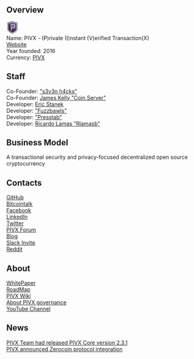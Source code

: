 ## Overview
![logo](../projects/logo/pivx.png)  
Name: PIVX - (P)rivate (I)nstant (V)erified Transaction(X)  
[Website](https://pivx.org/)  
Year founded: 2016  
Currency: [PIVX](https://coinmarketcap.com/currencies/pivx/)  
## Staff
Co-Founder: ["s3v3n h4cks"](../people/s3v3n_h4cks.md)   
Co-Founder: [James Kelly "Coin Server"](../people/james_kelly.md)  
Developer: [Eric Stanek](../people/eric_stanek.md)  
Developer: ["Fuzzbawls"](../people/fuzzbawls.md)  
Developer: ["Presstab"](../people/presstab.md)  
Developer: [Ricardo Lamas "Rlamasb"](../people/ricardo_lamas.md)  
## Business Model
A transactional security and privacy-focused decentralized open source cryptocurrency
## Contacts
[GitHub](https://github.com/PIVX-Project)  
[Bitcointalk](https://bitcointalk.org/index.php?topic=1262920)   
[Facebook](https://www.facebook.com/PIVXCrypto/)   
[LinkedIn](https://ru.linkedin.com/company/pivx)  
[Twitter](https://twitter.com/_pivx)  
[PIVX Forum](https://forum.pivx.org/)    
[Blog](https://pivx.org/news/)    
[Slack Invite](https://slack.pivx.org/)  
[Reddit](https://www.reddit.com/r/pivx/)  
## About
[WhitePaper](https://pivx.org/what-is-pivx/white-papers/)  
[RoadMap](https://pivx.org/what-is-pivx/roadmap/)  
[PIVX Wiki](http://pivx.wiki/)  
[About PIVX governance](https://pivx.org/governance/)  
[YouTube Channel](https://www.youtube.com/channel/UCr4Wk2opstIsUvMOz9quFSg)  
## News
[PIVX Team had released PIVX Core version 2.3.1](../news/pivx_22-09-17.md)  
[PIVX announced Zerocoin protocol integration](../news/pivx_14-09-17.md)
